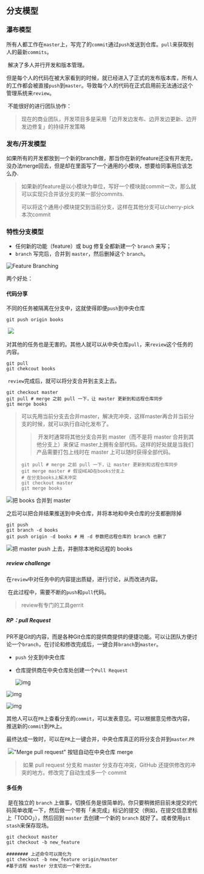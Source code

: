 


## 分支模型

### 瀑布模型

​		所有人都工作在`master`上，写完了的`commit`通过`push`发送到仓库。`pull`来获取别人的最新`commits`。

​		解决了多人并行开发和版本管理。

​		但是每个人的代码在被大家看到的时候，就已经进入了正式的发布版本库，所有人的工作都会被直接`push`到`master`。导致每个人的代码在正式启用前无法通过这个管理系统来`review`。

​		不能很好的进行团队协作：

> ​		现在的商业团队，开发项目多是采用「边开发边发布、边开发边更新、边开发边修复」的持续开发策略

### 发布/开发模型

​		如果所有的开发都放到一个新的branch做，那当你在新的feature还没有开发完，没办法merge回去，但是却在里面写了一个通用的小模块，想要给同事用应该怎么办.

> ​		如果新的feature是以小模块为单位，写好一个模块就commit一次，那么就可以实现只合并该分支的某一部分commits.
>
> ​		可以将这个通用小模块提交到当前分支，这样在其他分支可以cherry-pick本次commit

### 特性分支模型

- 任何新的功能（feature）或 bug 修复全都新建一个 `branch` 来写；
- `branch` 写完后，合并到 `master`，然后删掉这个 `branch`。

![Feature Branching](https://gitee.com/masstsing/picgo-picserver/raw/master/15fde6edbfe362c4~tplv-t2oaga2asx-watermark.awebp)

 两个好处：

#### 代码分享

​		不同的任务被隔离在分支中，这就使得即便`push`到中央仓库

```shell
git push origin books
```

​		![](https://gitee.com/masstsing/picgo-picserver/raw/master/16007bb30da619c5~tplv-t2oaga2asx-watermark.awebp)

​		对其他的任务也是无害的。其他人就可以从中央仓库`pull`，来`review`这个任务的内容。

```shell
git pull
git chekcout books
```

​		`review`完成后，就可以将分支合并到主支上去。

```shell
git checkout master
git pull # merge 之前 pull 一下，让 master 更新到和远程仓库同步
git merge books
```

> ​		可以先用当前分支去合并master，解决完冲突，这样master再合并当前分支的时候，就可以执行自动化发布了。
>
> > ​		开发时通常将其他分支合并到 master（而不是将 master 合并到其他分支上）来保证 master上拥有全部代码。这样的好处就是当我们产品需要打包上线时在 master 上可以随时获得全部代码。
>
> ```shell
> git pull # merge 之前 pull 一下，让 master 更新到和远程仓库同步
> git merge master # 假设HEAD在books分支上
> # 在分支books上解决冲突
> git checkout master
> git merge books
> ```

![把 books 合并到 master](https://gitee.com/masstsing/picgo-picserver/raw/master/160087ca5a7d901a~tplv-t2oaga2asx-watermark.awebp)

​		之后可以把合并结果推送到中央仓库，并将本地和中央仓库的分支都删除掉

```shell
git push
git branch -d books
git push origin -d books # 用 -d 参数把远程仓库的 branch 也删了
```

![把 master push 上去，并删除本地和远程的 books](https://gitee.com/masstsing/picgo-picserver/raw/master/1600877abc63a4d9~tplv-t2oaga2asx-watermark.awebp)

##### review challenge

​		在`review`中对任务中的内容提出质疑，进行讨论，从而改进内容。

​		在此过程中，需要不断的`push`和`pull`代码。

> review有专门的工具gerrit

##### RP：pull Request

​		PR不是Git的内容，而是各种Git仓库的提供商提供的便捷功能。可以让团队方便讨论一个`branch`，在讨论和修改完成后，一键合并`branch`到`master`。

- `push` 分支到中央仓库

- 仓库提供商在中央仓库处创建一个`Pull Request`

  ![img](https://gitee.com/masstsing/picgo-picserver/raw/master/15fde6edbe5190a4~tplv-t2oaga2asx-watermark.awebp)

![img](https://gitee.com/masstsing/picgo-picserver/raw/master/15fde6edbeda949d~tplv-t2oaga2asx-watermark.awebp)

![img](https://gitee.com/masstsing/picgo-picserver/raw/master/15fde6edc112a514~tplv-t2oaga2asx-watermark.awebp)

​		其他人可以在`PR`上查看分支的`commit`，可以发表意见。可以根据意见修改内容，推送新的`commit`到`PR`上。

​		最终达成一致时，可以在`PR`上一键合并，中央仓库真正的将分支合并到`master`.`PR`

​	!["Merge pull request" 按钮自动在中央仓库 merge](https://p1-jj.byteimg.com/tos-cn-i-t2oaga2asx/gold-user-assets/2017/11/30/1600884104e5bb94~tplv-t2oaga2asx-watermark.awebp)

> ​		如果 pull request 分支和 master 分支存在冲突，GitHub 还提供修改的冲突的地方。修改完了自动生成多一个 commit

#### 多任务

​		是在独立的 `branch` 上做事，切换任务是很简单的。你只要稍微把目前未提交的代码简单收尾一下，然后做一个带有「未完成」标记的提交（例如，在提交信息里标上「TODO」），然后回到 `master` 去创建一个新的 `branch` 就好了。或者使用`git stash`来保存现场。

```shell
git checkout master
git checkout -b new_feature

######## 上述命令可以简化为
git checkout -b new_feature origin/master 
#基于远程 master 分支切出一个新分支。
```



